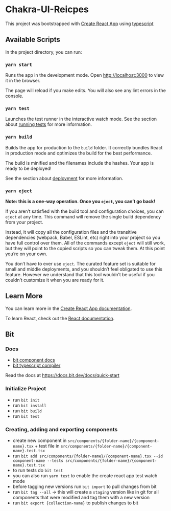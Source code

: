 # Chakra-UI-Reicpes

This project was bootstrapped with [Create React App](https://github.com/facebook/create-react-app) using [typescript](https://create-react-app.dev/docs/adding-typescript/)

## Available Scripts

In the project directory, you can run:

### `yarn start`

Runs the app in the development mode.
Open [http://localhost:3000](http://localhost:3000) to view it in the browser.

The page will reload if you make edits.
You will also see any lint errors in the console.

### `yarn test`

Launches the test runner in the interactive watch mode.
See the section about [running tests](https://facebook.github.io/create-react-app/docs/running-tests) for more information.

### `yarn build`

Builds the app for production to the `build` folder.
It correctly bundles React in production mode and optimizes the build for the best performance.

The build is minified and the filenames include the hashes.
Your app is ready to be deployed!

See the section about [deployment](https://facebook.github.io/create-react-app/docs/deployment) for more information.

### `yarn eject`

**Note: this is a one-way operation. Once you `eject`, you can’t go back!**

If you aren’t satisfied with the build tool and configuration choices, you can `eject` at any time. This command will remove the single build dependency from your project.

Instead, it will copy all the configuration files and the transitive dependencies (webpack, Babel, ESLint, etc) right into your project so you have full control over them. All of the commands except `eject` will still work, but they will point to the copied scripts so you can tweak them. At this point you’re on your own.

You don’t have to ever use `eject`. The curated feature set is suitable for small and middle deployments, and you shouldn’t feel obligated to use this feature. However we understand that this tool wouldn’t be useful if you couldn’t customize it when you are ready for it.

## Learn More

You can learn more in the [Create React App documentation](https://facebook.github.io/create-react-app/docs/getting-started).

To learn React, check out the [React documentation](https://reactjs.org/).

## Bit

### Docs

- [bit component docs](https://docs.bit.dev/docs/add-and-isolate-components)
- [bit typescript compiler](https://bit.dev/bit/envs/compilers/react-typescript)

Read the docs at <https://docs.bit.dev/docs/quick-start>

### Initialize Project

- run `bit init`
- run `bit install`
- run `bit build`
- run `bit test`

### Creating, adding and exporting components

- create new component in `src/components/{folder-name}/{component-name}.tsx` + test file in `src/components/{folder-name}/{component-name}.test.tsx`
- run `bit add src/components/{folder-name}/{component-name}.tsx --id component-name --tests src/components/{folder-name}/{component-name}.test.tsx`
- to run tests do `bit test`
- you can also run `yarn test` to enable the create react app test watch mode
- before tagging new versions run `bit import` to pull changes from bit
- run `bit tag --all` -> this will create a `staging` version like in git for all components that were modified and tag them with a new version
- run `bit export {collection-name}` to publish changes to bit
